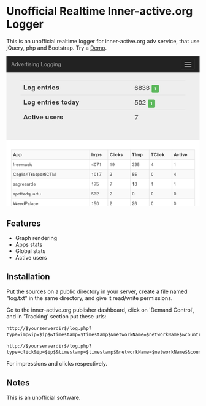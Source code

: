 Unofficial Realtime Inner-active.org Logger
================================

This is an unofficial realtime logger for inner-active.org adv service, that use jQuery, php and Bootstrap. Try a [Demo](http://sagregna.it/advlog).

![](screenshoot/1.png)


Features
--------
* Graph rendering
* Apps stats
* Global stats
* Active users

Installation
------------

Put the sources on a public directory in your server, create a file named "log.txt" in the same directory, and give it read/write permissions.

Go to the inner-active.org publisher dashboard, click on 'Demand Control', and in 'Tracking' section put these urls:

```
http://$yourserverdir$/log.php?type=imp&ip=$ip$&timestamp=$timestamp$&networkName=$networkName$&country=$country$&city=$city$&os=$os$&appname=$appname$&age=$age$&model=$model$&brand=$brand$
```

```
http://$yourserverdir$/log.php?type=click&ip=$ip$&timestamp=$timestamp$&networkName=$networkName$&country=$country$&city=$city$&os=$os$&appname=$appname$&age=$age$&model=$model$&brand=$brand$
```

For impressions and clicks respectively.



Notes
-----

This is an unofficial software.



